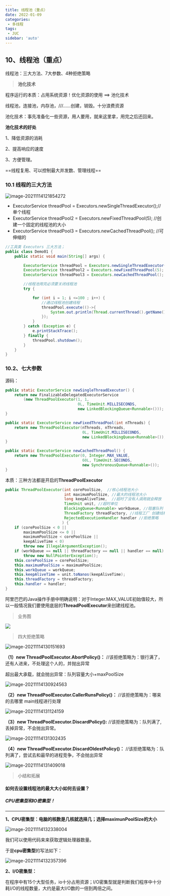 ```yaml
---
title: 线程池（重点）
date: 2022-01-09
categories:
 - 多线程
tags:
 - JUC
sidebar: 'auto'
---
```

## 10、线程池（重点）

线程池：三大方法、7大参数、4种拒绝策略

> **池化技术**

程序运行的本质：占用系统资源！优化资源的使用 ==> 池化技术

线程池，连接池，内存池，///......创建，销毁。十分浪费资源

池化技术：事先准备化一些资源，用人要用，就来这里拿，用完之后还回来。



**池化技术的好处**

1、降低资源的消耗

2、提高响应的速度

3、方便管理。

==线程复用、可以控制最大并发数、管理线程==



### 10.1 线程的三大方法

![image-20211114121854272](http://yishenlaoban-img.test.upcdn.net/images/image-20211114121854272.png)  

* ExecutorService threadPool = Executors.newSingleThreadExecutor();//单个线程
* ExecutorService threadPool2 = Executors.newFixedThreadPool(5); //创建一个固定的线程池的大小
* ExecutorService threadPool3 = Executors.newCachedThreadPool(); //可伸缩的

```java
//工具类 Executors 三大方法；
public class Demo01 {
    public static void main(String[] args) {

        ExecutorService threadPool = Executors.newSingleThreadExecutor();//单个线程
        ExecutorService threadPool2 = Executors.newFixedThreadPool(5); //创建一个固定的线程池的大小
        ExecutorService threadPool3 = Executors.newCachedThreadPool(); //可伸缩的

        //线程池用完必须要关闭线程池
        try {

            for (int i = 1; i <=100 ; i++) {
                //通过线程池创建线程
                threadPool.execute(()->{
                    System.out.println(Thread.currentThread().getName()+ " ok");
                });
            }
        } catch (Exception e) {
            e.printStackTrace();
        } finally {
            threadPool.shutdown();
        }
    }
}
```



### 10.2、七大参数

源码：

```java
public static ExecutorService newSingleThreadExecutor() {
    return new FinalizableDelegatedExecutorService
        (new ThreadPoolExecutor(1, 1,
                                0L, TimeUnit.MILLISECONDS,
                                new LinkedBlockingQueue<Runnable>()));
}
```

```java
public static ExecutorService newFixedThreadPool(int nThreads) {
    return new ThreadPoolExecutor(nThreads, nThreads,
                                  0L, TimeUnit.MILLISECONDS,
                                  new LinkedBlockingQueue<Runnable>());
}
```

```java
public static ExecutorService newCachedThreadPool() {
    return new ThreadPoolExecutor(0, Integer.MAX_VALUE,
                                  60L, TimeUnit.SECONDS,
                                  new SynchronousQueue<Runnable>());
}
```

本质：三种方法都是开启的**ThreadPoolExecutor**

```java
public ThreadPoolExecutor(int corePoolSize,  //核心线程池大小
                          int maximumPoolSize, //最大的线程池大小
                          long keepAliveTime,  //超时了没有人调用就会释放
                          TimeUnit unit, //超时单位
                          BlockingQueue<Runnable> workQueue, //阻塞队列
                          ThreadFactory threadFactory, //线程工厂 创建线程的 一般不用动
                          RejectedExecutionHandler handler //拒绝策略
                         ) {
    if (corePoolSize < 0 ||
        maximumPoolSize <= 0 ||
        maximumPoolSize < corePoolSize ||
        keepAliveTime < 0)
        throw new IllegalArgumentException();
    if (workQueue == null || threadFactory == null || handler == null)
        throw new NullPointerException();
    this.corePoolSize = corePoolSize;
    this.maximumPoolSize = maximumPoolSize;
    this.workQueue = workQueue;
    this.keepAliveTime = unit.toNanos(keepAliveTime);
    this.threadFactory = threadFactory;
    this.handler = handler;
}

```

阿里巴巴的Java操作手册中明确说明：对于Integer.MAX_VALUE初始值较大，所以一般情况我们要使用底层的**ThreadPoolExecutor**来创建线程池。



> 业务图

![](http://yishenlaoban-img.test.upcdn.net/images/image-20211114124512909.png)  



> 四大拒绝策略

![image-20211114130151693](http://yishenlaoban-img.test.upcdn.net/images/image-20211114130151693.png) 

**（1）new ThreadPoolExecutor.AbortPolicy()：** //该拒绝策略为：银行满了，还有人进来，不处理这个人的，并抛出异常

超出最大承载，就会抛出异常：队列容量大小+maxPoolSize

![image-20211114130924563](http://yishenlaoban-img.test.upcdn.net/images/image-20211114130924563.png)



**（2）new ThreadPoolExecutor.CallerRunsPolicy()：** //该拒绝策略为：哪来的去哪里 main线程进行处理

![image-20211114131124159](http://yishenlaoban-img.test.upcdn.net/images/image-20211114131124159.png)

 

 **（3）new ThreadPoolExecutor.DiscardPolicy():** //该拒绝策略为：队列满了,丢掉异常，不会抛出异常。

![image-20211114131302435](http://yishenlaoban-img.test.upcdn.net/images/image-20211114131302435.png)



**（4）new ThreadPoolExecutor.DiscardOldestPolicy()：** //该拒绝策略为：队列满了，尝试去和最早的进程竞争，不会抛出异常 

![image-20211114131409018](http://yishenlaoban-img.test.upcdn.net/images/image-20211114131409018.png) 



> 小结和拓展

#### 如何去设置线程池的最大大小如何去设置？

##### CPU密集型和IO密集型！

------

**1、CPU密集型：电脑的核数是几核就选择几；选择maximunPoolSize的大小**

![image-20211114132338004](http://yishenlaoban-img.test.upcdn.net/images/image-20211114132338004.png) 

我们可以使用代码来来获取逻辑处理器数量。

于是**cpu密集型**的写法如下：

![image-20211114132357396](http://yishenlaoban-img.test.upcdn.net/images/image-20211114132357396.png) 

**2、I/O密集型：**

在程序中有15个大型任务，io十分占用资源；I/O密集型就是判断我们程序中十分耗I/O的线程数量，大约是最大I/O数的一倍到两倍之间。